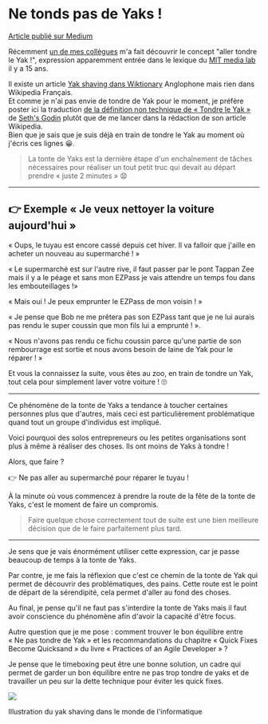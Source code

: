 # Ne tonds pas de Yaks !

[Article publié sur Medium](https://medium.com/@stephane_klein/ne-tonds-pas-de-yak-bcb2531f8c7d)

Récemment [un de mes collègues](https://twitter.com/AfricanZoe) m'a fait
découvrir le concept "aller tondre le Yak !", expression apparemment entrée dans le lexique du [MIT media lab](http://projects.csail.mit.edu/gsb/old-archive/gsb-archive/gsb2000-02-11.html) il y a 15 ans.

Il existe un article [Yak shaving dans Wiktionary](https://en.wiktionary.org/wiki/yak_shaving) Anglophone mais rien dans Wikipedia Français.<br />
Et comme je n'ai pas envie de tondre de Yak pour le moment, je préfère poster ici la traduction [de la définition non technique de « Tondre le Yak »](https://seths.blog/2005/03/dont_shave_that/) de [Seth's Godin](https://fr.wikipedia.org/wiki/Seth_Godin) plutôt que de me lancer dans la rédaction de son article Wikipedia.<br />
Bien que je sais que je suis déjà en train de tondre le Yak au moment où j'écris ces lignes 😀.


> La tonte de Yaks est la dernière étape d'un enchaînement de tâches nécessaires pour réaliser un tout petit truc qui devait au départ prendre « juste 2 minutes » 😧

---

## 👉 Exemple « Je veux nettoyer la voiture aujourd'hui »

« Oups, le tuyau est encore cassé depuis cet hiver. Il va falloir que j'aille en acheter un nouveau au supermarché ! »

« Le supermarché est sur l'autre rive, il faut passer par le pont Tappan Zee mais il y a le péage et sans mon EZPass je vais attendre un temps fou dans les embouteillages !»

« Mais oui ! Je peux emprunter le EZPass de mon voisin ! »

« Je pense que Bob ne me prêtera pas son EZPass tant que je ne lui aurais pas rendu le super coussin que mon fils lui a emprunté ! ».

« Nous n'avons pas rendu ce fichu coussin parce qu'une partie de son rembourrage est sortie et nous avons besoin de laine de Yak pour le réparer ! »

Et vous la connaissez la suite, vous êtes au zoo, en train de tondre un Yak, tout cela pour simplement laver votre voiture ! 🙄

---

Ce phénomène de la tonte de Yaks a tendance à toucher certaines personnes plus que d'autres, mais ceci est particulièrement problématique quand tout un groupe d'individus est impliqué.

Voici pourquoi des solos entrepreneurs ou les petites organisations sont plus à même à réaliser des choses. Ils ont moins de Yaks à tondre !

Alors, que faire ?

👉 Ne pas aller au supermarché pour réparer le tuyau !

À la minute où vous commencez à prendre la route de la fête de la tonte de Yaks, c'est le moment de faire un compromis.

> Faire quelque chose correctement tout de suite est une bien meilleure décision que de le faire parfaitement plus tard.


---

Je sens que je vais énormément utiliser cette expression, car je passe beaucoup de temps à la tonte de Yaks.

Par contre, je me fais la réflexion que c'est ce chemin de la tonte de Yak qui permet de découvrir des problématiques, des pains. Cette route est le point de départ de la sérendipité, cela permet d'aller au fond des choses.

Au final, je pense qu'il ne faut pas s'interdire la tonte de Yaks mais il faut avoir conscience du phénomène afin d'avoir la capacité d'être focus.

Autre question que je me pose : comment trouver le bon équilibre entre « Ne pas tondre de Yak » et les recommandations du chapitre « Quick Fixes Become Quicksand » du livre « Practices of an Agile Developer » ?

Je pense que le timeboxing peut être une bonne solution, un cadre qui permet de garder un bon équilibre entre ne pas trop tondre de yaks et de travailler un peu sur la dette technique pour éviter les quick fixes.

![](https://cdn-images-1.medium.com/max/1600/1*QQgOA3gDghj578EpIQ_UJw.jpeg)

Illustration du yak shaving dans le monde de l'informatique
